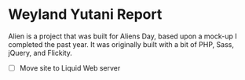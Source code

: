 # Weyland Yutani Report

Alien is a project that was built for Aliens Day, based upon a mock-up I completed the past year. It was originally built with a bit of PHP, Sass, jQuery, and Flickity.

- [ ] Move site to Liquid Web server
